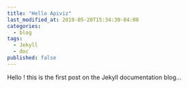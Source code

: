 ```yaml
---
title: "Hello Apiviz"
last_modified_at: 2019-05-20T15:34:30-04:00
categories:
  - blog
tags:
  - Jekyll
  - doc
published: false
---
```


Hello ! this is the first post on the Jekyll documentation blog...